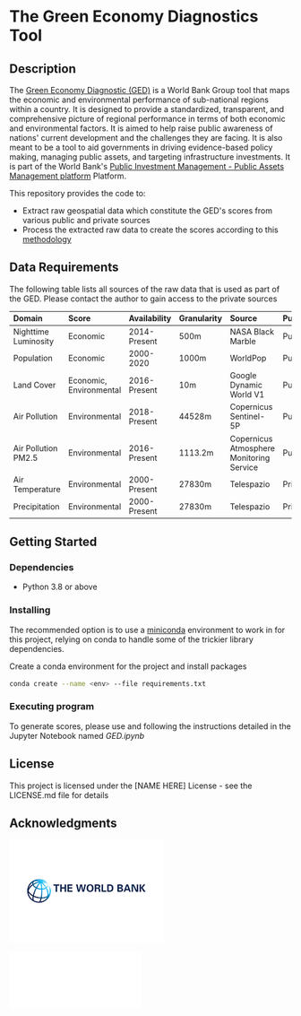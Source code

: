 # The Green Economy Diagnostics Tool


## Description


The [Green Economy Diagnostic (GED)](https://gpbp-ged.vercel.app/) is a World Bank Group tool that maps the economic and environmental performance of sub-national regions within a country. It is designed to provide a standardized, transparent, and comprehensive picture of regional performance in terms of both economic and environmental factors. It is aimed to help raise public awareness of nations' current development and the challenges they are facing. It is also meant to be a tool to aid governments in driving evidence-based policy making, managing public assets, and targeting infrastructure investments. It is part of the World Bank's [Public Investment Management - Public Assets Management platform](https://pim-pam.net/) Platform.

This repository provides the code to:
* Extract raw geospatial data which constitute the GED's scores from various public and private sources
* Process the extracted raw data to create the scores according to this [methodology](https://gpbp-ged.vercel.app/methodology)

## Data Requirements

The following table lists all sources of the raw data that is used as part of the GED. Please contact the author to gain access to the private sources

| Domain                    | Score                          | Availability  | Granularity  | Source                                   |  Public/Private      |
| :---                      |    :----                       |     :---      |     :---     |   :---                                   | :---                 |
| Nighttime Luminosity      | Economic                       | 2014-Present  |    500m      | NASA Black Marble                        | Public               |
| Population                | Economic                       | 2000-2020     |    1000m     | WorldPop                                 | Public               | 
| Land Cover                | Economic, Environmental        | 2016-Present  |    10m       | Google Dynamic World V1                  | Public               |
| Air Pollution             | Environmental                  | 2018-Present  |    44528m    | Copernicus Sentinel-5P                   | Public               |
| Air Pollution PM2.5       | Environmental                  | 2016-Present  |    1113.2m   | Copernicus Atmosphere Monitoring Service | Public               |
| Air Temperature           | Environmental                  | 2000-Present  |    27830m    | Telespazio                               | Private              |
| Precipitation             | Environmental                  | 2000-Present  |    27830m    | Telespazio                               | Private              |

## Getting Started

### Dependencies

* Python 3.8 or above

### Installing

The recommended option is to use a [miniconda](https://conda.io/miniconda.html)
environment to work in for this project, relying on conda to handle some of the
trickier library dependencies.

Create a conda environment for the project and install packages
```bash
conda create --name <env> --file requirements.txt
```

### Executing program

To generate scores, please use and following the instructions detailed in the Jupyter Notebook named _GED.ipynb_


## License

This project is licensed under the [NAME HERE] License - see the LICENSE.md file for details

## Acknowledgments

![Alt text](images/image-3.png)

![Alt text](images/image.png)
